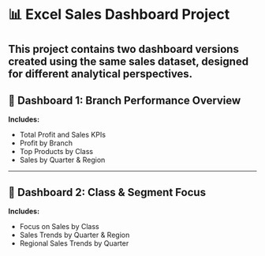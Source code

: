# 📊 Excel Sales Dashboard Project

This project contains two dashboard versions created using the same sales dataset, designed for different analytical perspectives.
---
## 🔹 Dashboard 1: Branch Performance Overview
**Includes:**
- Total Profit and Sales KPIs
- Profit by Branch
- Top Products by Class
- Sales by Quarter & Region

---

## 🔹 Dashboard 2: Class & Segment Focus
**Includes:**
- Focus on Sales by Class 
- Sales Trends by Quarter & Region
- Regional Sales Trends by Quarter
